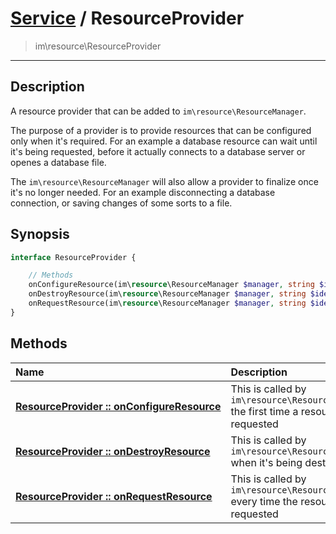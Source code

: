 # [Service](resource.md) / ResourceProvider
 > im\resource\ResourceProvider
____

## Description
A resource provider that can be added to `im\resource\ResourceManager`.

The purpose of a provider is to provide resources that can be configured
only when it's required. For an example a database resource can wait
until it's being requested, before it actually connects to a database server or
openes a database file.

The `im\resource\ResourceManager` will also allow a provider to finalize
once it's no longer needed. For an example disconnecting a database connection,
or saving changes of some sorts to a file.

## Synopsis
```php
interface ResourceProvider {

    // Methods
    onConfigureResource(im\resource\ResourceManager $manager, string $identifier, ...$args): bool
    onDestroyResource(im\resource\ResourceManager $manager, string $identifier): bool
    onRequestResource(im\resource\ResourceManager $manager, string $identifier): object
}
```

## Methods
| Name | Description |
| :--- | :---------- |
| [__ResourceProvider&nbsp;::&nbsp;onConfigureResource__](resource-ResourceProvider-onConfigureResource.md) | This is called by `im\resource\ResourceManager` the first time a resource is requested |
| [__ResourceProvider&nbsp;::&nbsp;onDestroyResource__](resource-ResourceProvider-onDestroyResource.md) | This is called by `im\resource\ResourceManager` when it's being destroyed |
| [__ResourceProvider&nbsp;::&nbsp;onRequestResource__](resource-ResourceProvider-onRequestResource.md) | This is called by `im\resource\ResourceManager` every time the resource is requested |
